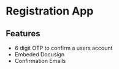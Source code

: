 # Registration App
## Features
  - 6 digit OTP to confirm a users account
  - Embeded Docusign
  - Confirmation Emails
